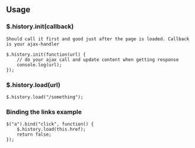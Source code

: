 ## Usage

### $.history.init(callback)
	
	Should call it first and good just after the page is loaded. Callback is your ajax-handler
	
	$.history.init(function(url) {
		// do your ajax call and update content when getting response
		console.log(url);
	});
	
### $.history.load(url)

	$.history.load("/something");
	
	
### Binding the links example
	
	$("a").bind("click", function() {
		$.history.load(this.href);
		return false;
	});
	
